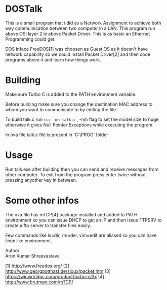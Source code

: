 DOSTalk
====

This is a small program that i did as a Network Assignment to achieve both way commuinication between two computer in a LAN. This program run above OSI layer 2 ie above Packet Driver. This is as basic an Ethernet Programming could get.

DOS inface FreeDOS[1] was choosen as Guest OS as it doesn't have network capability so we could install Packet Driver[2] and then code programs above it and learn how things work.

Building
====

Make sure Turbo C is added to the PATH environment variable.

Before building make sure you change the destination MAC address to whom you want to communicate to by editing the file.

To build talk.c run `tcc -mh talk.c` , -mh flag to set the model size to huge otherwise it gives Null Pointer Exceptions while executing the program.

In ova file talk.c file is present in 'C:\PROG' folder

Usage
====

Run talk.exe after building then you can send and receive messages from other computer.
To exit from the program press enter twice without pressing anyother key in between.


Some other infos
====
The ova file has mTCP[4] package installed and added to PATH environment so you can issue DHCP to get an IP and then issue FTPSRV to create a ftp server to transfer files easily.

Few commands like ls=dir, rm=del, vim=edit are aliased so you can have linux like environment.

Author<br>
Arun Kumar Shreevastava

[1] http://www.freedos.org/
[2] http://www.georgpotthast.de/sioux/packet.htm
[3] https://winworldpc.com/product/turbo-c/3x
[4] http://www.brutman.com/mTCP/
